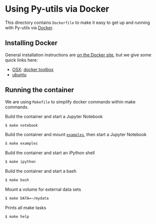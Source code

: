 # Using Py-utils via Docker

This directory contains `Dockerfile` to make it easy to get up and running with Py-utils via [Docker](http://www.docker.com/).

## Installing Docker

General installation instructions are [on the Docker site](https://docs.docker.com/installation/), but we give some quick links here:

- [OSX](https://docs.docker.com/installation/mac/): [docker toolbox](https://www.docker.com/toolbox)
- [ubuntu](https://docs.docker.com/installation/ubuntulinux/)

## Running the container

We are using `Makefile` to simplify docker commands within make commands.

Build the container and start a Jupyter Notebook

```sh
$ make notebook
```

Build the container and mount [`examples`](https://nbviewer.jupyter.org/github/iwasakishuto/PythonUtils/blob/master/examples/), then start a Jupyter Notebook

```sh
$ make examples
```

Build the container and start an iPython shell

```sh
$ make ipython
```

Build the container and start a bash

```sh
$ make bash
```

Mount a volume for external data sets

```sh
$ make DATA=~/mydata
```

Prints all make tasks

```sh
$ make help
```